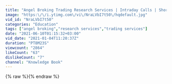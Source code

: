 ```yaml
---
title: "Angel Broking Trading Research Services | Intraday Calls | Short Term Calls | Long Term Calls"
image: "https:\/\/i.ytimg.com\/vi\/NraLVbI7t50\/hqdefault.jpg"
vid_id: "NraLVbI7t50"
categories: "Education"
tags: ["angel broking","research services","trading services"]
date: "2021-06-10T01:15:32+03:00"
vid_date: "2021-01-04T11:20:37Z"
duration: "PT8M23S"
viewcount: "2864"
likeCount: "63"
dislikeCount: "7"
channel: "Knowledge Book"
---
```

{% raw %}{% endraw %}

